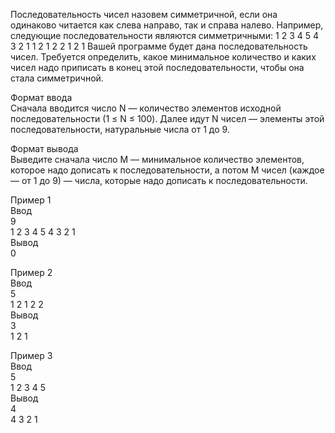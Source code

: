 Последовательность чисел назовем симметричной, если она одинаково читается как слева направо, так и справа налево. Например, следующие последовательности являются симметричными: 1 2 3 4 5 4 3 2 1 1 2 1 2 2 1 2 1 Вашей программе будет дана последовательность чисел. Требуется определить, какое минимальное количество и каких чисел надо приписать в конец этой последовательности, чтобы она стала симметричной.   

Формат ввода   
Сначала вводится число N — количество элементов исходной последовательности (1 ≤ N ≤ 100). Далее идут N чисел — элементы этой последовательности, натуральные числа от 1 до 9.  

Формат вывода    
Выведите сначала число M — минимальное количество элементов, которое надо дописать к последовательности, а потом M чисел (каждое — от 1 до 9) — числа, которые надо дописать к последовательности.   

Пример 1   
Ввод   
9   
1 2 3 4 5 4 3 2 1   
Вывод  
0


Пример 2  
Ввод   
5   
1 2 1 2 2  
Вывод   
3   
1 2 1


Пример 3   
Ввод   
5   
1 2 3 4 5   
Вывод   
4    
4 3 2 1   

